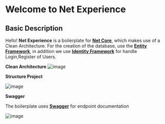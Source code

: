 # Welcome to Net Experience

## Basic Description
  Hello! **Net Experience**  is a boilerplate for [**Net Core**](https://dotnet.microsoft.com/en-us/download), which makes use of a  Clean Architecture.
  For the creation of the database, use the [**Entity Framework**](https://docs.microsoft.com/en-us/ef/),
  in addition we use [**Identity Framework**](https://aspnetcoremaster.com/asp-net-core-identity.html) for handle Login,Register of Users.
  
  **Clean Architecture**
  ![image](https://user-images.githubusercontent.com/97917509/165156466-bb1cf510-a24d-481a-a074-02632a88338c.png)

  **Structure Project**
  
  ![image](https://user-images.githubusercontent.com/97917509/165157229-7049a662-2d1e-479e-8881-de40208cf1b2.png)
  
  
  **Swagger**
  
   The boilerplate uses [**Swagger**](https://swagger.io/tools/swagger-editor/) for endpoint documentation
   
   ![image](https://user-images.githubusercontent.com/97917509/165301339-08f4a222-ac2b-40b6-8fc7-d83487ffea38.png)

